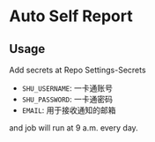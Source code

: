 # Auto Self Report

## Usage

Add secrets at Repo Settings-Secrets

- `SHU_USERNAME`: 一卡通账号
- `SHU_PASSWORD`: 一卡通密码
- `EMAIL`: 用于接收通知的邮箱

and job will run at 9 a.m. every day.


